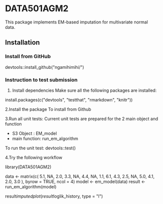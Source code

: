# DATA501AGM2

This package implements EM-based imputation for multivariate normal data.

## Installation


### Install from GitHub
devtools::install_github("ngamihimihi/")

### Instruction to test submission
1. Install dependencies
Make sure all the following packages are installed: 

install.packages(c("devtools", "testthat", "rmarkdown", "knitr"))

2.Install the package
To install from Github

3.Run all unit tests:
Current unit tests are prepared for the 2 main object and function 
- S3 Object : EM_model
- main function: run_em_algorithm

To run the unit test: 
devtools::test()

4.Try the following workflow

library(DATA501AGM2)


data <- matrix(c(
  5.1, NA, 2.0, 3.3,
  NA, 4.4, NA, 1.1,
  6.1, 4.3, 2.5, NA,
  5.0, 4.1, 2.0, 3.0
), byrow = TRUE, ncol = 4)
model <- em_model(data)
result <- run_em_algorithm(model)

result$imputed
plot(result$loglik_history, type = "l")
